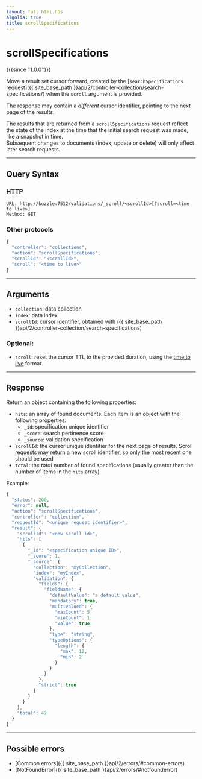 ```yaml
---
layout: full.html.hbs
algolia: true
title: scrollSpecifications
---
```


# scrollSpecifications

{{{since "1.0.0"}}}

Move a result set cursor forward, created by the [`searchSpecifications` request]({{ site_base_path }}api/2/controller-collection/search-specifications/) when the `scroll` argument is provided.

The response may contain a *different* cursor identifier, pointing to the next page of the results.

The results that are returned from a `scrollSpecifications` request reflect the state of the index at the time that the initial search request was made, like a snapshot in time.  
Subsequent changes to documents (index, update or delete) will only affect later search requests.

---

## Query Syntax

### HTTP

```http
URL: http://kuzzle:7512/validations/_scroll/<scrollId>[?scroll=<time to live>]
Method: GET
```

### Other protocols


```js
{
  "controller": "collections",
  "action": "scrollSpecifications",
  "scrollId": "<scrollId>",
  "scroll": "<time to live>"
}
```

---

## Arguments

* `collection`: data collection
* `index`: data index
* `scrollId`: cursor identifier, obtained with ({{ site_base_path }}api/2/controller-collection/search-specifications)

### Optional:

* `scroll`: reset the cursor TTL to the provided duration, using the [time to live](https://www.elastic.co/guide/en/elasticsearch/reference/5.4/common-options.html#time-units) format.

---

## Response

Return an object containing the following properties:

* `hits`: an array of found documents. Each item is an object with the following properties:
  * `_id`: specification unique identifier
  * `_score`: search pertinence score
  * `_source`: validation specification
* `scrollId`: the cursor unique identifier for the next page of results. Scroll requests may return a new scroll identifier, so only the most recent one should be used
* `total`: the *total* number of found specifications (usually greater than the number of items in the `hits` array)

Example: 

```javascript
{
  "status": 200,
  "error": null,
  "action": "scrollSpecifications",
  "controller": "collection",
  "requestId": "<unique request identifier>",
  "result": {
    "scrollId": "<new scroll id>",
    "hits": [
      {
        "_id": "<specification unique ID>",
        "_score": 1,
        "_source": {
          "collection": "myCollection",
          "index": "myIndex",
          "validation": {
            "fields": {
              "fieldName": {
                "defaultValue": "a default value",
                "mandatory": true,
                "multivalued": {
                  "maxCount": 5,
                  "minCount": 1,
                  "value": true
                },
                "type": "string",
                "typeOptions": {
                  "length": {
                    "max": 12,
                    "min": 2
                  }
                }
              }
            },
            "strict": true
          }
        }
      }
    ],
    "total": 42
  }
}
```

---

## Possible errors

- [Common errors]({{ site_base_path }}api/2/errors/#common-errors)
- [NotFoundError]({{ site_base_path }}api/2/errors/#notfounderror)
